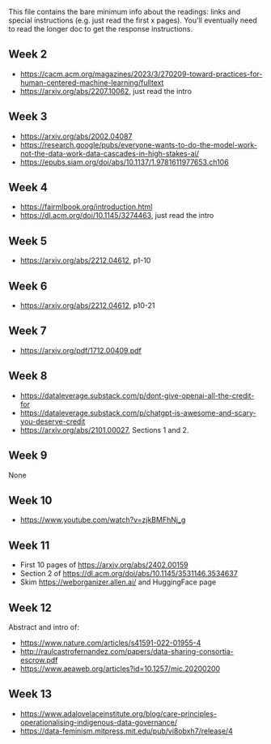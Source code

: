 This file contains the bare minimum info about the readings: links and special instructions (e.g. just read the first x pages). You'll eventually need to read the longer doc to get the response instructions.

## Week 2

- https://cacm.acm.org/magazines/2023/3/270209-toward-practices-for-human-centered-machine-learning/fulltext
- https://arxiv.org/abs/2207.10062, just read the intro

## Week 3

- https://arxiv.org/abs/2002.04087
- https://research.google/pubs/everyone-wants-to-do-the-model-work-not-the-data-work-data-cascades-in-high-stakes-ai/
- https://epubs.siam.org/doi/abs/10.1137/1.9781611977653.ch106

## Week 4

- https://fairmlbook.org/introduction.html
- https://dl.acm.org/doi/10.1145/3274463, just read the intro

## Week 5

- https://arxiv.org/abs/2212.04612, p1-10

## Week 6

- https://arxiv.org/abs/2212.04612, p10-21

## Week 7

- https://arxiv.org/pdf/1712.00409.pdf

## Week 8

- https://dataleverage.substack.com/p/dont-give-openai-all-the-credit-for
- https://dataleverage.substack.com/p/chatgpt-is-awesome-and-scary-you-deserve-credit
- https://arxiv.org/abs/2101.00027, Sections 1 and 2.

## Week 9

None

## Week 10

- https://www.youtube.com/watch?v=zjkBMFhNj_g

##  Week 11

- First 10 pages of https://arxiv.org/abs/2402.00159
- Section 2 of https://dl.acm.org/doi/abs/10.1145/3531146.3534637
- Skim https://weborganizer.allen.ai/ and HuggingFace page

## Week 12

Abstract and intro of:
- https://www.nature.com/articles/s41591-022-01955-4
- http://raulcastrofernandez.com/papers/data-sharing-consortia-escrow.pdf
- https://www.aeaweb.org/articles?id=10.1257/mic.20200200

## Week 13

- https://www.adalovelaceinstitute.org/blog/care-principles-operationalising-indigenous-data-governance/
- https://data-feminism.mitpress.mit.edu/pub/vi8obxh7/release/4